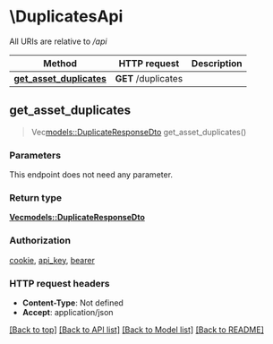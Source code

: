 # \DuplicatesApi

All URIs are relative to */api*

Method | HTTP request | Description
------------- | ------------- | -------------
[**get_asset_duplicates**](DuplicatesApi.md#get_asset_duplicates) | **GET** /duplicates | 



## get_asset_duplicates

> Vec<models::DuplicateResponseDto> get_asset_duplicates()


### Parameters

This endpoint does not need any parameter.

### Return type

[**Vec<models::DuplicateResponseDto>**](DuplicateResponseDto.md)

### Authorization

[cookie](../README.md#cookie), [api_key](../README.md#api_key), [bearer](../README.md#bearer)

### HTTP request headers

- **Content-Type**: Not defined
- **Accept**: application/json

[[Back to top]](#) [[Back to API list]](../README.md#documentation-for-api-endpoints) [[Back to Model list]](../README.md#documentation-for-models) [[Back to README]](../README.md)

